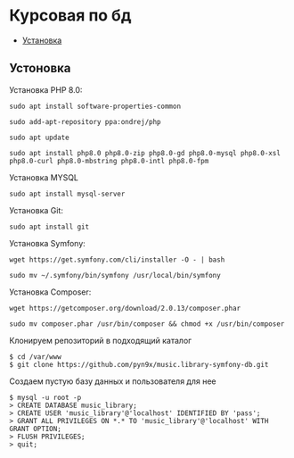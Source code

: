 Курсовая по бд
========

* [Установка](#Установка)

Устоновка
--------

Установка PHP 8.0:
````````
sudo apt install software-properties-common

sudo add-apt-repository ppa:ondrej/php

sudo apt update

sudo apt install php8.0 php8.0-zip php8.0-gd php8.0-mysql php8.0-xsl php8.0-curl php8.0-mbstring php8.0-intl php8.0-fpm
````````

Установка MYSQL
````````
sudo apt install mysql-server
````````

Установка Git:
````````
sudo apt install git
````````

Установка Symfony:
````````
wget https://get.symfony.com/cli/installer -O - | bash

sudo mv ~/.symfony/bin/symfony /usr/local/bin/symfony
````````

Установка Composer:
````````
wget https://getcomposer.org/download/2.0.13/composer.phar

sudo mv composer.phar /usr/bin/composer && chmod +x /usr/bin/composer
````````
Клонируем репозиторий в подходящий каталог
```
$ cd /var/www
$ git clone https://github.com/pyn9x/music.library-symfony-db.git
```

Создаем пустую базу данных и пользователя для нее
```
$ mysql -u root -p
> CREATE DATABASE music_library;
> CREATE USER 'music_library'@'localhost' IDENTIFIED BY 'pass';
> GRANT ALL PRIVILEGES ON *.* TO 'music_library'@'localhost' WITH GRANT OPTION;
> FLUSH PRIVILEGES;
> quit;
```
